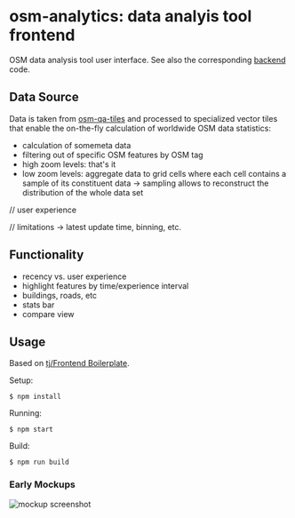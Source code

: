 osm-analytics: data analyis tool frontend
=========================================

OSM data analysis tool user interface. See also the corresponding [backend](https://github.com/hotosm/osm-analytics-cruncher/) code.

Data Source
-----------

Data is taken from [osm-qa-tiles](http://osmlab.github.io/osm-qa-tiles/) and processed to specialized vector tiles that enable the on-the-fly calculation of worldwide OSM data statistics:

* calculation of somemeta data
* filtering out of specific OSM features by OSM tag
* high zoom levels: that's it
* low zoom levels: aggregate data to grid cells where each cell contains a sample of its constituent data -> sampling allows to reconstruct the distribution of the whole data set


// user experience

// limitations -> latest update time, binning, etc.

Functionality
-------------

* recency vs. user experience
* highlight features by time/experience interval
* buildings, roads, etc
* stats bar
* compare view


Usage
-----

Based on [tj/Frontend Boilerplate](https://github.com/tj/frontend-boilerplate).

Setup:

```
$ npm install
```

Running:

```
$ npm start
```

Build:

```
$ npm run build
```


### Early Mockups

![mockup screenshot](https://github.com/hotosm/osm-dat-frontend/raw/master/mockup.jpg)
